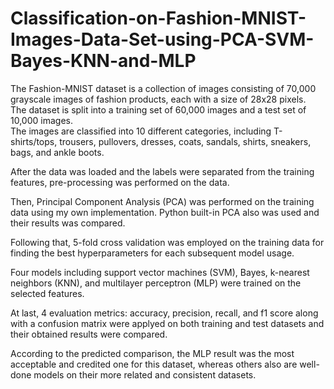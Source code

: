 # Classification-on-Fashion-MNIST-Images-Data-Set-using-PCA-SVM-Bayes-KNN-and-MLP
The Fashion-MNIST dataset is a collection of images consisting of 70,000 grayscale images of fashion products, each with a size of 28x28 pixels.  
The dataset is split into a training set of 60,000 images and a test set of 10,000 images.  
The images are classified into 10 different categories, including T-shirts/tops, trousers, pullovers, dresses, coats, sandals, shirts, sneakers, bags, and ankle boots.  

  
After the data was loaded and the labels were separated from the training features, pre-processing was performed on the data.  

Then, Principal Component Analysis (PCA) was performed on the training data using my own implementation. Python built-in PCA also was used and their results was compared.  

Following that, 5-fold cross validation was employed on the training data for finding the best hyperparameters for each subsequent model usage.  

Four models including support vector machines (SVM), Bayes, k-nearest neighbors (KNN), and multilayer perceptron (MLP) were trained on the selected features.  

At last, 4 evaluation metrics: accuracy, precision, recall, and f1 score along with a confusion matrix were applyed on both training and test datasets and their obtained results were compared.  

According to the predicted comparison, the MLP result was the most acceptable and credited one for this dataset, whereas others also are well-done models on their more related and consistent datasets.
